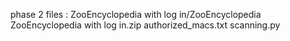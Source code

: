phase 2 files :
ZooEncyclopedia with log in/ZooEncyclopedia
ZooEncyclopedia with log in.zip
authorized_macs.txt
scanning.py
